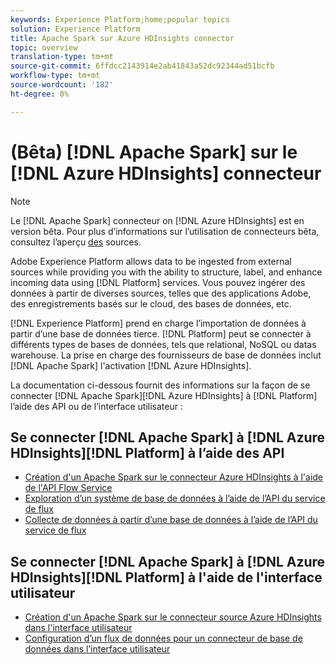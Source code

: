 ```yaml
---
keywords: Experience Platform;home;popular topics
solution: Experience Platform
title: Apache Spark sur Azure HDInsights connector
topic: overview
translation-type: tm+mt
source-git-commit: 6ffdcc2143914e2ab41843a52dc92344ad51bcfb
workflow-type: tm+mt
source-wordcount: '182'
ht-degree: 0%

---
```



# (Bêta) [!DNL Apache Spark] sur le [!DNL Azure HDInsights] connecteur

>[!NOTE]
>Le [!DNL Apache Spark] connecteur on [!DNL Azure HDInsights] est en version bêta. Pour plus d’informations sur l’utilisation de connecteurs bêta, consultez l’aperçu [des](../../home.md#terms-and-conditions) sources.

Adobe Experience Platform allows data to be ingested from external sources while providing you with the ability to structure, label, and enhance incoming data using [!DNL Platform] services. Vous pouvez ingérer des données à partir de diverses sources, telles que des applications Adobe, des enregistrements basés sur le cloud, des bases de données, etc.

[!DNL Experience Platform] prend en charge l’importation de données à partir d’une base de données tierce. [!DNL Platform] peut se connecter à différents types de bases de données, tels que relational, NoSQL ou datas warehouse. La prise en charge des fournisseurs de base de données inclut [!DNL Apache Spark] l&#39;activation [!DNL Azure HDInsights].

La documentation ci-dessous fournit des informations sur la façon de se connecter [!DNL Apache Spark][!DNL Azure HDInsights] à [!DNL Platform] l’aide des API ou de l’interface utilisateur :

## Se connecter [!DNL Apache Spark] à [!DNL Azure HDInsights][!DNL Platform] à l’aide des API

- [Création d&#39;un Apache Spark sur le connecteur Azure HDInsights à l&#39;aide de l&#39;API Flow Service](../../tutorials/api/create/databases/spark.md)
- [Exploration d’un système de base de données à l’aide de l’API du service de flux](../../tutorials/api/explore/database-nosql.md)
- [Collecte de données à partir d’une base de données à l’aide de l’API du service de flux](../../tutorials/api/collect/database-nosql.md)

## Se connecter [!DNL Apache Spark] à [!DNL Azure HDInsights][!DNL Platform] à l&#39;aide de l&#39;interface utilisateur

- [Création d&#39;un Apache Spark sur le connecteur source Azure HDInsights dans l&#39;interface utilisateur](../../tutorials/ui/create/databases/spark.md)
- [Configuration d’un flux de données pour un connecteur de base de données dans l’interface utilisateur](../../tutorials/ui/dataflow/databases.md)